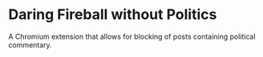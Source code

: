 # Daring Fireball without Politics
A Chromium extension that allows for blocking of posts containing political commentary.
